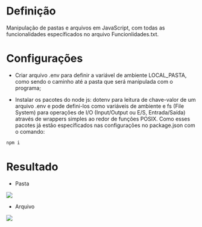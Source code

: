 
# Definição 

Manipulação de pastas e arquivos em JavaScript, com todas as funcionalidades específicados no arquivo Funcionlidades.txt.

# Configurações 

- Criar arquivo .env para definir a variável de ambiente LOCAL_PASTA, como sendo o caminho até a pasta que será manipulada com o programa;

- Instalar os pacotes do node js: dotenv para leitura de chave-valor de um arquivo .env e pode defini-los como variáveis de ambiente e fs (File System) para operações de I/O (Input/Output ou E/S, Entrada/Saída) através de wrappers simples ao redor de funções POSIX. Como esses pacotes já estão específicados nas configurações no package.json com o comando:

```bash
npm i
```

# Resultado

- Pasta
<span>
     <img src="https://user-images.githubusercontent.com/85804895/161441551-263e128b-4254-438f-a89b-bf44d8722ce1.gif">
</span>

- Arquivo
<span>
     <img src="https://user-images.githubusercontent.com/85804895/161441615-e0123cec-76fc-4f06-ace3-dfe31329a400.gif">
</span>
